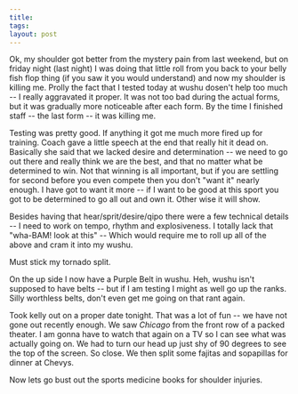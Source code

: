 ```yaml
---
title: 
tags: 
layout: post
---
```

Ok, my shoulder got better from the mystery pain from last weekend, but on friday night (last night) I was doing that little roll from you back to your belly fish flop thing (if you saw it you would understand) and now my shoulder is killing me.  Prolly the fact that I tested today at wushu dosen't help too much -- I really aggravated it proper.  It was not too bad during the actual forms, but it was gradually more noticeable after each form.  By the time I finished staff -- the last form -- it was killing me.  



Testing was pretty good.  If anything it got me much more fired up for training.  Coach gave a little speech at the end that really hit it dead on.  Basically she said that we lacked desire and determination -- we need to go out there and really think we are the best, and that no matter what be determined to win.  Not that winning is all important, but if you are settling for second before you even compete then you don't "want it" nearly enough.  I have got to want it more -- if I want to be good at this sport you got to be determined to go all out and own it.  Other wise it will show.  



Besides having that hear/sprit/desire/qipo there were a few technical details -- I need to work on tempo, rhythm and explosiveness.  I totally lack that "wha-BAM! look at this" -- Which would require me to roll up all of the above and cram it into my wushu.



Must stick my tornado split.



On the up side I now have a Purple Belt in wushu.  Heh, wushu isn't supposed to have belts -- but if I am testing I might as well go up the ranks.  Silly worthless belts, don't even get me going on that rant again.



Took kelly out on a proper date tonight.  That was a lot of fun -- we have not gone out recently enough.  We saw _Chicago_ from the front row of a packed theater.  I am gonna have to watch that again on a TV so I can see what was actually going on.  We had to turn our head up just shy of 90 degrees to see the top of the screen.  So close. We then split some fajitas and sopapillas for dinner at Chevys.  



Now lets go bust out the sports medicine books for shoulder injuries.
